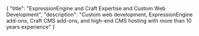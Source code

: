 {
    "title": "ExpressionEngine and Craft Expertise and Custom Web Development",
    "description": "Custom web development, ExpressionEngine add-ons, Craft CMS add-ons, and high-end CMS hosting with more than 10 years experience"
}
